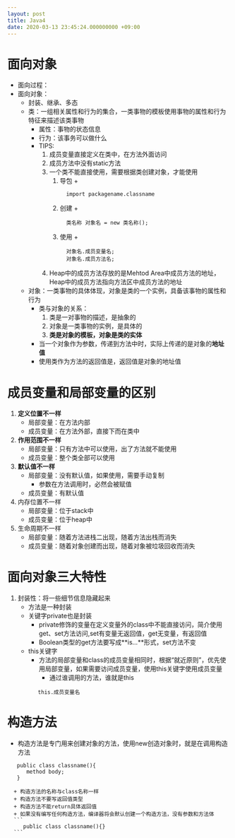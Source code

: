 ```yaml
---
layout: post
title: Java4
date: 2020-03-13 23:45:24.000000000 +09:00
---
```


# 面向对象
   + 面向过程：
   + 面向对象：
      + 封装、继承、多态
      + 类：一组相关属性和行为的集合，一类事物的模板使用事物的属性和行为特征来描述该类事物
         + 属性：事物的状态信息
         + 行为：该事务可以做什么
         + TIPS:
            1. 成员变量直接定义在类中，在方法外面访问
            2. 成员方法中没有static方法
            3. 一个类不能直接使用，需要根据类创建对象，才能使用
               1. 导包
                  + 
                  ```
                    import packagename.classname
                  ```
               2. 创建
                  + 
                  ```
                    类名称 对象名 = new 类名称();
                  ```
               3. 使用
                  + 
                  ```
                    对象名.成员变量名;
                    对象名.成员方法名;
                  ```
            4. Heap中的成员方法存放的是Mehtod Area中成员方法的地址，Heap中的成员方法指向方法区中成员方法的地址
      + 对象：一类事物的具体体现，对象是类的一个实例，具备该事物的属性和行为
         + 类与对象的关系：
            1. 类是一对事物的描述，是抽象的
            2. 对象是一类事物的实例，是具体的
            3. **类是对象的模板，对象是类的实体**
         + 当一个对象作为参数，传递到方法中时，实际上传递的是对象的**地址值**
         + 使用类作为方法的返回值是，返回值是对象的地址值

# 成员变量和局部变量的区别
   1. **定义位置不一样**
      + 局部变量：在方法内部
      + 成员变量：在方法外部，直接下而在类中
   2. **作用范围不一样**
      + 局部变量：只有方法中可以使用，出了方法就不能使用
      + 成员变量：整个类全部可以使用
   3. **默认值不一样**
      + 局部变量：没有默认值，如果使用，需要手动复制
         + 参数在方法调用时，必然会被赋值
      + 成员变量：有默认值
   4. 内存位置不一样
      + 局部变量：位于stack中
      + 成员变量：位于heap中
   5. 生命周期不一样
      + 局部变量：随着方法进栈二出现，随着方法出栈而消失
      + 成员变量：随着对象创建而出现，随着对象被垃圾回收而消失

# 面向对象三大特性
   1. 封装性：将一些细节信息隐藏起来
      + 方法是一种封装
      + 关键字private也是封装
         + private修饰的变量在定义变量外的class中不能直接访问，简介使用get、set方法访问,set有变量无返回值，get无变量，有返回值
         + Boolean类型的get方法要写成**is...**形式，set方法不变
      + this关键字
         + 方法的局部变量和class的成员变量相同时，根据“就近原则”，优先使用局部变量，如果需要访问成员变量，使用this关键字使用成员变量
            + 通过谁调用的方法，谁就是this
         ```
            this.成员变量名
         ```

# 构造方法
   + 构造方法是专门用来创建对象的方法，使用new创造对象时，就是在调用构造方法
   ```
      public class classname(){
         method body;
      }
   ```
      + 构造方法的名称与class名称一样
      + 构造方法不要写返回值类型
      + 构造方法不能return具体返回值
      + 如果没有编写任何构造方法，编译器将会默认创建一个构造方法，没有参数和方法体
      ```
         public class classname(){}
      ```